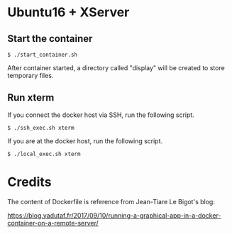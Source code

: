 # Ubuntu16 + XServer

## Start the container
```
$ ./start_container.sh
```
After container started, a directory called "display" will be created to store temporary files.

## Run xterm
If you connect the docker host via SSH, run the following script.
```
$ ./ssh_exec.sh xterm
```

If you are at the docker host, run the following script.
```
$ ./local_exec.sh xterm
```

# Credits
The content of Dockerfile is reference from Jean-Tiare Le Bigot's blog:

https://blog.yadutaf.fr/2017/09/10/running-a-graphical-app-in-a-docker-container-on-a-remote-server/